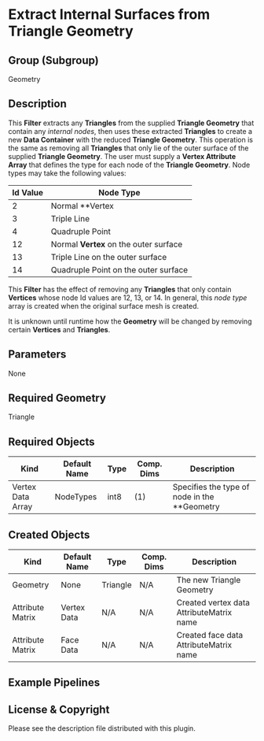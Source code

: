 # Extract Internal Surfaces from Triangle Geometry

## Group (Subgroup) ##

Geometry

## Description ##

This **Filter** extracts any **Triangles** from the supplied **Triangle Geometry** that contain any *internal nodes*, then uses these extracted **Triangles** to create a new **Data Container** with the reduced **Triangle Geometry**.  This operation is the same as removing all **Triangles** that only lie of the outer surface of the supplied **Triangle Geometry**.  The user must supply a **Vertex Attribute Array** that defines the type for each node of the **Triangle Geometry**.  Node types may take the following values:

| Id Value | Node Type |
|----------|-----------|
| 2 | Normal **Vertex |
| 3 | Triple Line |
| 4 | Quadruple Point |
| 12 | Normal **Vertex** on the outer surface |
| 13 | Triple Line on the outer surface |
| 14 | Quadruple Point on the outer surface |

This **Filter** has the effect of removing any **Triangles** that only contain **Vertices** whose node Id values are 12, 13, or 14.  In general, this *node type* array is created when the original surface mesh is created.   

It is unknown until runtime how the **Geometry** will be changed by removing certain **Vertices** and **Triangles**.

## Parameters ##

None

## Required Geometry ###

Triangle

## Required Objects ##

| Kind                      | Default Name | Type     | Comp. Dims | Description                                 |
|---------------------------|--------------|----------|------------|---------------------------------------------|
| Vertex Data Array | NodeTypes | int8 | (1) | Specifies the type of node in the **Geometry |

## Created Objects ##

| Kind                      | Default Name | Type     | Comp. Dims | Description                                 |
|---------------------------|--------------|----------|------------|---------------------------------------------|
| Geometry | None | Triangle | N/A | The new Triangle Geometry |
| Attribute Matrix | Vertex Data | N/A | N/A | Created vertex data AttributeMatrix name |
| Attribute Matrix | Face Data | N/A | N/A | Created face data AttributeMatrix name |

## Example Pipelines ##



## License & Copyright ##

Please see the description file distributed with this plugin.



